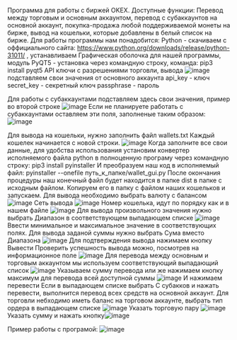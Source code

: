 Программа для работы с биржей OKEX.
Доступные функции: Перевод между торговым и основным аккаунтом, перевод с субаккаунтов на основной аккаунт, покупка-продажа любой поддерживаемой монеты на бирже, вывод на кошельки, которые добавлены в белый список на бирже.
Для работы программы нам понадобится: 
Python - скачиваем с оффициального сайта: https://www.python.org/downloads/release/python-31011/ , устанавливаем
Графическая оболочка для нашей программы, модуль PyQT5 - установка через командную строку, 
команда: pip3 install pyqt5
API ключи с разрешениями торговли, вывода
![image](https://user-images.githubusercontent.com/48527047/235294846-e84be657-c4e4-44b0-aec5-ad6a600f8391.png)
подставляем свои значения от основного аккаунта
 api_key  - ключ
 secret_key - секретный ключ
 passphrase - пароль

Для работы с субаккаунтами подставляем здесь свои значения, пример во второй строке
![image](https://user-images.githubusercontent.com/48527047/235294910-f9a3eb79-2acb-456c-a5ec-0e153c4f4797.png)
Если не планируете работать с субаккаунтами оставляем эти поля, заполненые таким образом:
![image](https://user-images.githubusercontent.com/48527047/235294997-9206ca13-9408-4896-b8dd-b67e4d8ab268.png)

Для вывода на кошельки, нужно заполнить файл wallets.txt Каждый кошелек начинается с новой строки.
![image](https://user-images.githubusercontent.com/48527047/235295116-361bb985-1b9d-4e60-acfc-ff6821fa389e.png)
Когда заполните все свои данные, для удобства использования установим конвертер исполняемого файла python в полноценную програму через командную строку:
pip3 install pyinstaller
И преобразуем наш код в исполняемый файл: pyinstaller --onefile путь_к_папке/wallet_gui.py
После окончания процедуры наш конечный файл будет находится в папке dist в папке с исходным файлом. Копируем его в папку с файлом наших кошельков и запускаем.
Для вывода необходимо выбрать валюту с балансом![image](https://user-images.githubusercontent.com/48527047/235295519-5da3366e-2174-4c71-b17d-2fccbb5c7016.png)
Сеть вывода ![image](https://user-images.githubusercontent.com/48527047/235295541-eb1e748f-2c62-4d50-bd0e-545a58cda44d.png)
Номер кошелька, идут по порядку как и в нашем файле
![image](https://user-images.githubusercontent.com/48527047/235295587-fbdbdd19-b0af-4759-8f46-06e2a21726be.png)
Для вывода произвольного значения нужно выбрать Диапазон в соответствующем выпадающем списке
![image](https://user-images.githubusercontent.com/48527047/235295634-a3356496-bf7a-4cc8-8139-0ab671cf8633.png)
Ввести минимальное и максимальное значение в соответствующих полях.
Для вывода заданой суммы нужно выбрать Сума вместо Диапазона
![image](https://user-images.githubusercontent.com/48527047/235295701-b848a0d9-18a4-49cc-bbb5-9674efd40548.png)
Для подтверждения вывода нажимаем кнопку Вывести
Проверить успешность вывода можно, посмотрев на информационное поле
![image](https://user-images.githubusercontent.com/48527047/235295789-b7d2f96d-ba80-4d93-a224-adc061d4dd26.png)
Для перевода между основным и торговым аккаунтом мы используем соответствующий выпадающий список
![image](https://user-images.githubusercontent.com/48527047/235295837-bf4a228e-ab6d-47bd-9b0d-c51fee25e320.png)
Указываем сумму перевода или же нажимаем кнопку максимум для перевода всей доступной суммы
![image](https://user-images.githubusercontent.com/48527047/235295889-ef618fbd-7558-42d5-8062-075f0fbd598e.png)
И нажимаем перевести
Если в выпадающем списке выбрать С субакков и нажать перевести, выполнится перевод всех средств на основной аккаунт.
Для торговли небходимо иметь баланс на торговом аккаунте, выбрать тип ордера в выпадающем списке ![image](https://user-images.githubusercontent.com/48527047/235296019-158f8b80-e356-4715-9499-81f98246926d.png)
Указать торговую пару ![image](https://user-images.githubusercontent.com/48527047/235296052-3dad8da0-3b7b-41e0-a176-1065dfd98bb6.png)
Указать сумму и нажать кнопку![image](https://user-images.githubusercontent.com/48527047/235296083-2011cb2a-54da-48d3-855a-839b6cb5cc24.png)

Пример работы с програмой:
![image](https://user-images.githubusercontent.com/48527047/235296141-e46287e8-3303-4e75-a34a-88bf01ae211c.png)

